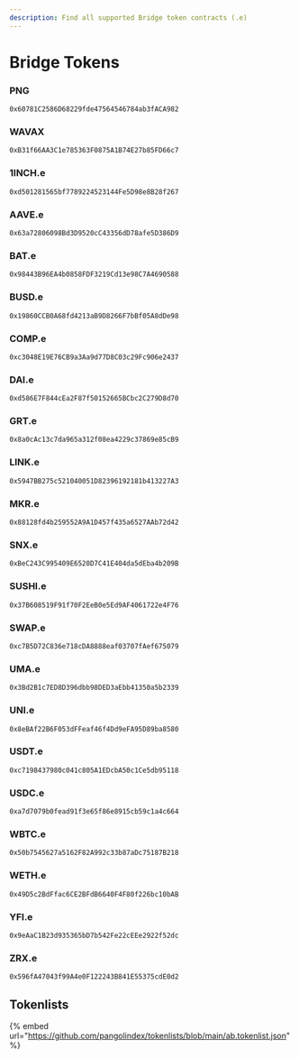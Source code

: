 ```yaml
---
description: Find all supported Bridge token contracts (.e)
---
```


# Bridge Tokens

### PNG

```text
0x60781C2586D68229fde47564546784ab3fACA982
```

### WAVAX 

```text
0xB31f66AA3C1e785363F0875A1B74E27b85FD66c7
```

### 1INCH.e

```text
0xd501281565bf7789224523144Fe5D98e8B28f267
```

### AAVE.e

```text
0x63a72806098Bd3D9520cC43356dD78afe5D386D9
```

### BAT.e

```text
0x98443B96EA4b0858FDF3219Cd13e98C7A4690588
```

### BUSD.e

```text
0x19860CCB0A68fd4213aB9D8266F7bBf05A8dDe98
```

### COMP.e

```text
0xc3048E19E76CB9a3Aa9d77D8C03c29Fc906e2437
```

### DAI.e

```text
0xd586E7F844cEa2F87f50152665BCbc2C279D8d70
```

### GRT.e

```text
0x8a0cAc13c7da965a312f08ea4229c37869e85cB9
```

### LINK.e

```text
0x5947BB275c521040051D82396192181b413227A3
```

### MKR.e

```text
0x88128fd4b259552A9A1D457f435a6527AAb72d42
```

### SNX.e

```text
0xBeC243C995409E6520D7C41E404da5dEba4b209B
```

### SUSHI.e

```text
0x37B608519F91f70F2EeB0e5Ed9AF4061722e4F76
```

### SWAP.e

```text
0xc7B5D72C836e718cDA8888eaf03707fAef675079
```

### UMA.e

```text
0x3Bd2B1c7ED8D396dbb98DED3aEbb41350a5b2339
```

### UNI.e

```text
0x8eBAf22B6F053dFFeaf46f4Dd9eFA95D89ba8580
```

### USDT.e

```text
0xc7198437980c041c805A1EDcbA50c1Ce5db95118
```

### USDC.e

```text
0xa7d7079b0fead91f3e65f86e8915cb59c1a4c664
```

### WBTC.e

```text
0x50b7545627a5162F82A992c33b87aDc75187B218
```

### WETH.e

```text
0x49D5c2BdFfac6CE2BFdB6640F4F80f226bc10bAB
```

### YFI.e

```text
0x9eAaC1B23d935365bD7b542Fe22cEEe2922f52dc
```

### ZRX.e

```text
0x596fA47043f99A4e0F122243B841E55375cdE0d2
```

## **Tokenlists**

{% embed url="https://github.com/pangolindex/tokenlists/blob/main/ab.tokenlist.json" %}




